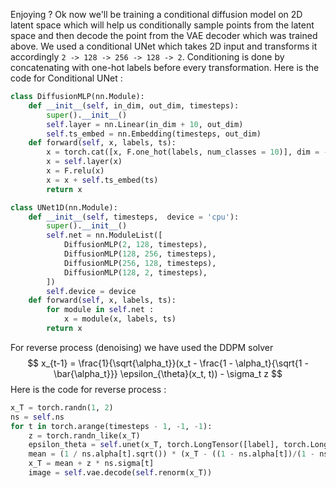 Enjoying ? Ok now we'll be training a conditional diffusion model on 2D latent space which will help us conditionally sample points from the latent space and then decode the point from the VAE decoder which was trained above. 
We used a conditional UNet which takes 2D input and transforms it accordingly `2 -> 128 -> 256 -> 128 -> 2`. Conditioning is done by concatenating with one-hot labels before every transformation. Here is the code for Conditional UNet : 
```python
class DiffusionMLP(nn.Module):
    def __init__(self, in_dim, out_dim, timesteps):
        super().__init__()
        self.layer = nn.Linear(in_dim + 10, out_dim)
        self.ts_embed = nn.Embedding(timesteps, out_dim)
    def forward(self, x, labels, ts):
        x = torch.cat([x, F.one_hot(labels, num_classes = 10)], dim = -1)
        x = self.layer(x)
        x = F.relu(x)
        x = x + self.ts_embed(ts)
        return x

class UNet1D(nn.Module):
    def __init__(self, timesteps,  device = 'cpu'):
        super().__init__()
        self.net = nn.ModuleList([
            DiffusionMLP(2, 128, timesteps), 
            DiffusionMLP(128, 256, timesteps), 
            DiffusionMLP(256, 128, timesteps), 
            DiffusionMLP(128, 2, timesteps), 
        ])
        self.device = device
    def forward(self, x, labels, ts):
        for module in self.net :
            x = module(x, labels, ts) 
        return x
```
For reverse process (denoising) we have used the DDPM solver 
$$
x_{t-1} = \frac{1}{\sqrt{\alpha_t}}(x_t - \frac{1 - \alpha_t}{\sqrt{1 - \bar{\alpha_t}}} \epsilon_{\theta}(x_t, t)) - \sigma_t z
$$
Here is the code for reverse process : 
```python
x_T = torch.randn(1, 2) 
ns = self.ns
for t in torch.arange(timesteps - 1, -1, -1):
    z = torch.randn_like(x_T)
    epsilon_theta = self.unet(x_T, torch.LongTensor([label], torch.LongTensor([t]))
    mean = (1 / ns.alpha[t].sqrt()) * (x_T - ((1 - ns.alpha[t])/(1 - ns.alpha_cumprod[t]).sqrt()) * epsilon_theta) 
    x_T = mean + z * ns.sigma[t]
    image = self.vae.decode(self.renorm(x_T))
```